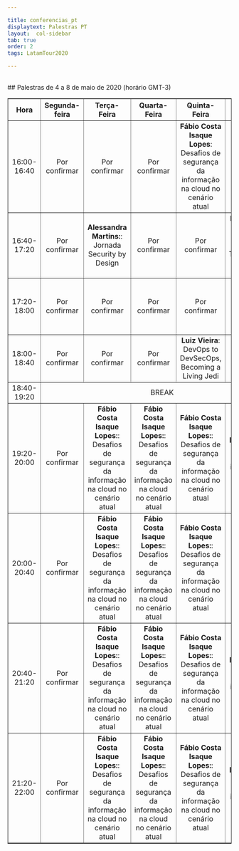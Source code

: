 ```yaml
---

title: conferencias_pt
displaytext: Palestras PT
layout:  col-sidebar
tab: true
order: 2
tags: LatamTour2020

---
```


<br>
## Palestras de 4 a 8 de maio de 2020 (horário GMT-3)
<br>
<table width="100%" border="1" style="text-align:center;">
  <tr>
    <th width="10%">Hora</th>
    <th width="18%">Segunda-feira</th>
    <th width="18%">Terça-Feira</th>
    <th width="18%">Quarta-Feira</th>
    <th width="18%">Quinta-Feira</th>
    <th width="18%">Sexta-Feira</th>
  </tr>
  <tr>
    <td>16:00-16:40</td>
    <td>Por confirmar</td>
    <td>Por confirmar</td>
    <td>Por confirmar</td>
    <td><b>Fábio Costa Isaque Lopes</b>:<br>Desafios de segurança da informação na cloud no cenário atual</td>
    <td>Por confirmar</td>
  </tr>
<tr>
    <td>16:40-17:20</td>
    <td>Por confirmar</td>
    <td><b>Alessandra Martins:</b>:<br>Jornada Security by Design</td>
    <td>Por confirmar</td>
    <td>Por confirmar</td>
    <td><b>Ricardo Supo</b>:<br>Hacking nos dias de COVID-19, Transformação digital sem controles</td>
  </tr>
<tr>
    <td>17:20-18:00</td>
    <td>Por confirmar</td>
    <td>Por confirmar</td>
    <td>Por confirmar</td>
    <td>Por confirmar</td>
    <td><b>Eduardo Müller</b>:<br>Abusando de conversores HTML para PDF</td>
  </tr>
<tr>
    <td>18:00-18:40</td>
    <td>Por confirmar</td>
    <td>Por confirmar</td>
    <td>Por confirmar</td>
    <td><b>Luiz Vieira</b>:<br>DevOps to DevSecOps, Becoming a Living Jedi</td>
    <td>Por confirmar</td>
  </tr>
<tr>
    <td>18:40-19:20</td>
    <td colspan="5">BREAK</td>
  </tr>
<tr>
    <td>19:20-20:00</td>
    <td>Por confirmar</td>
    <td><b>Fábio Costa Isaque Lopes:</b>:<br>Desafios de segurança da informação na cloud no cenário atual</td>
    <td><b>Fábio Costa Isaque Lopes:</b>:<br>Desafios de segurança da informação na cloud no cenário atual</td>
    <td><b>Fábio Costa Isaque Lopes:</b>:<br>Desafios de segurança da informação na cloud no cenário atual</td>
    <td><b>Fábio Costa Isaque Lopes:</b>:<br>Desafios de segurança da informação na cloud no cenário atual</td>
  </tr>
<tr>
    <td>20:00-20:40</td>
    <td>Por confirmar</td>
    <td><b>Fábio Costa Isaque Lopes:</b>:<br>Desafios de segurança da informação na cloud no cenário atual</td>
    <td><b>Fábio Costa Isaque Lopes:</b>:<br>Desafios de segurança da informação na cloud no cenário atual</td>
    <td><b>Fábio Costa Isaque Lopes:</b>:<br>Desafios de segurança da informação na cloud no cenário atual</td>
    <td>Por confirmar</td>
  </tr>
<tr>
    <td>20:40-21:20</td>
    <td>Por confirmar</td>
    <td><b>Fábio Costa Isaque Lopes:</b>:<br>Desafios de segurança da informação na cloud no cenário atual</td>
    <td><b>Fábio Costa Isaque Lopes:</b>:<br>Desafios de segurança da informação na cloud no cenário atual</td>
    <td><b>Fábio Costa Isaque Lopes:</b>:<br>Desafios de segurança da informação na cloud no cenário atual</td>
    <td><b>Fábio Costa Isaque Lopes:</b>:<br>Desafios de segurança da informação na cloud no cenário atual</td>
  </tr>
<tr>
    <td>21:20-22:00</td>
    <td>Por confirmar</td>
    <td><b>Fábio Costa Isaque Lopes:</b>:<br>Desafios de segurança da informação na cloud no cenário atual</td>
    <td><b>Fábio Costa Isaque Lopes:</b>:<br>Desafios de segurança da informação na cloud no cenário atual</td>
    <td><b>Fábio Costa Isaque Lopes:</b>:<br>Desafios de segurança da informação na cloud no cenário atual</td>
    <td><b>Fábio Costa Isaque Lopes:</b>:<br>Desafios de segurança da informação na cloud no cenário atual</td>
  </tr>
</table>
